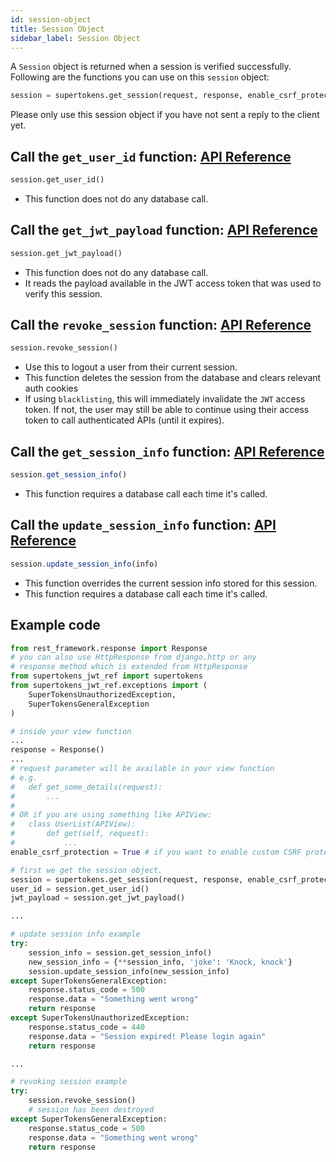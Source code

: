```yaml
---
id: session-object
title: Session Object
sidebar_label: Session Object
---
```


A ```Session``` object is returned when a session is verified successfully. Following are the functions you can use on this ```session``` object:
```python
session = supertokens.get_session(request, response, enable_csrf_protection)
```
<div class="specialNote">
Please only use this session object if you have not sent a reply to the client yet.
</div>

## Call the ```get_user_id``` function: [API Reference](../api-reference#sessiongetuserid)
```python
session.get_user_id()
```
- This function does not do any database call.

## Call the ```get_jwt_payload``` function: [API Reference](../api-reference#sessiongetjwtpayload)
```python
session.get_jwt_payload()
```
- This function does not do any database call.
- It reads the payload available in the JWT access token that was used to verify this session.

## Call the ```revoke_session``` function: [API Reference](../api-reference#sessionrevokesession)
```python
session.revoke_session()
```
- Use this to logout a user from their current session.
- This function deletes the session from the database and clears relevant auth cookies
- If using ```blacklisting```, this will immediately invalidate the ```JWT``` access token. If not, the user may still be able to continue using their access token to call authenticated APIs (until it expires).

## Call the ```get_session_info``` function: [API Reference](../api-reference#sessiongetsessiondata)
```js
session.get_session_info()
```
- This function requires a database call each time it's called.

## Call the ```update_session_info``` function: [API Reference](../api-reference#sessionupdatesessiondatadata)
```js
session.update_session_info(info)
```
- This function overrides the current session info stored for this session.
- This function requires a database call each time it's called.

<div class="divider"></div>

## Example code
```python
from rest_framework.response import Response
# you can also use HttpResponse from django.http or any
# response method which is extended from HttpResponse
from supertokens_jwt_ref import supertokens
from supertokens_jwt_ref.exceptions import (
    SuperTokensUnauthorizedException,
    SuperTokensGeneralException
)

# inside your view function
...
response = Response()
...
# request parameter will be available in your view function
# e.g.
#   def get_some_details(request):
#       ...
#
# OR if you are using something like APIView:
#   class UserList(APIView):
#       def get(self, request):
#           ...
enable_csrf_protection = True # if you want to enable custom CSRF protection by supertokens (recommended)

# first we get the session object.
session = supertokens.get_session(request, response, enable_csrf_protection)
user_id = session.get_user_id()
jwt_payload = session.get_jwt_payload()

...

# update session info example
try:
    session_info = session.get_session_info()
    new_session_info = {**session_info, 'joke': 'Knock, knock'}
    session.update_session_info(new_session_info)
except SuperTokensGeneralException:
    response.status_code = 500
    response.data = "Something went wrong"
    return response
except SuperTokensUnauthorizedException:
    response.status_code = 440
    response.data = "Session expired! Please login again"
    return response

...

# revoking session example
try:
    session.revoke_session()
    # session has been destroyed
except SuperTokensGeneralException:
    response.status_code = 500
    response.data = "Something went wrong"
    return response
```
